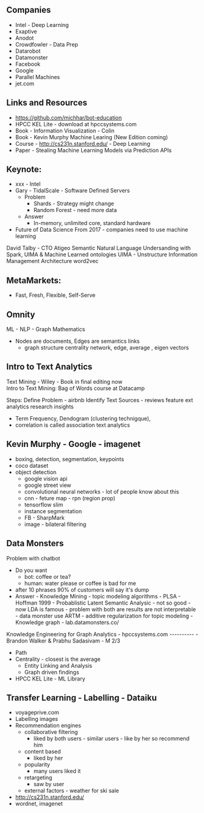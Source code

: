 Companies
----------
- Intel -  Deep Learning
- Exaptive
- Anodot
- Crowdfowler - Data Prep
- Datarobot
- Datamonster
- Facebook
- Google
- Parallel Machines
- jet.com

Links and Resources
-------------------
- https://github.com/michhar/bot-education
- HPCC KEL Lite - download at hpccsystems.com
- Book -  Information Visualization - Colin
- Book - Kevin Murphy Machine Learing (New Edition coming)
- Course - http://cs231n.stanford.edu/ - Deep Learning
- Paper - Stealing Machine Learning Models via Prediction APIs

Keynote:
--------
* xxx  - Intel 
* Gary - TidalScale - Software Defined Servers
  - Problem
    - Shards - Strategy might change 
    - Random Forest - need more data
  - Answer
    - In-memory, unlimited core, standard hardware
* Future of Data Science
 From 2017 - companies need to use machine learning  


 David Talby - CTO Atigeo
 Semantic Natural Language Undersanding with Spark, UIMA & Machine Learned ontologies
 UIMA - Unstructure Information Management Architecture
 word2vec


MetaMarkets:
--------------
 - Fast, Fresh, Flexible, Self-Serve


Omnity
-------
 ML - NLP - Graph Mathematics
 - Nodes are documents, Edges are semantics links
   - graph structure centrality network, edge, average , eigen vectors

Intro to Text Analytics
----------------------
Text Mining - Wiley - Book in final editing now   
Intro to Text Mining: Bag of Words course at Datacamp

Steps: 
Define Problem - airbnb 
Identify Text Sources - reviews
feature ext
analytics
research insights

- Term Frequency, Dendogram (clustering technigque), 
- correlation is called association text analytics


Kevin Murphy - Google - imagenet 
---------------
- boxing, detection, segmentation, keypoints
- coco dataset 
- object detection 
   - google vision api
   - google street view
   - convolutional neural networks - lot of people know about this
   - cnn - feture map - rpn (region prop)
   - tensorflow slim
   - instance segmentation
   - FB - SharpMark
   - image - bilateral filtering

Data Monsters
--------------
Problem with chatbot
 - Do you want 
    - bot: coffee or tea?
    - human: water please or coffee is bad for me
 - after 10 phrases 90% of customers will say it's dump     
 - Answer - Knowledge Mining 
          - topic modeling algorithms 
             - PLSA - Hoffman 1999 - Probablistic Latent Semantic Analysic - not so good
             - now LDA is famous
             - problem with both are results are not interpretable
             - data monster use ARTM - additive regularization for topic modeling
             - Knowledge graph - lab.datamonsters.co/

Knowledge Engineering for Graph Analytics - hpccsystems.com
---------- - Brandon Walker & Prabhu Sadasivam - M 2/3
- Path
- Centrality - closest is the average
  - Entity Linking and Analysis
  - Graph driven findings
 - HPCC KEL Lite - ML Library

Transfer Learning - Labelling - Dataiku 
-----------------
- voyageprive.com
- Labelling images
- Recommendation engines
  - collaborative filtering
    - liked by both users - similar users - like by her so recommend him
  - content based
    - liked by her
  - popularity
     - many users liked it
  - retargeting
     - saw by user
  - external factors - weather for ski sale  
- http://cs231n.stanford.edu/
- wordnet, imagenet

